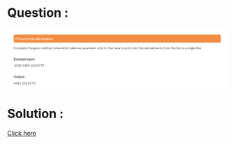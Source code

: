 # Question :
![print only the odd numbers](https://github.com/prabhu30/coding/blob/main/Edyst/Python%20-%20Intro%20to%20Advanced/03_Conditionals%20&%20Lists/80_print%20only%20the%20odd%20numbers/image.png)

# Solution :
[Click here](https://github.com/prabhu30/coding/blob/main/Edyst/Python%20-%20Intro%20to%20Advanced/03_Conditionals%20&%20Lists/80_print%20only%20the%20odd%20numbers/solution.py)
